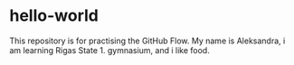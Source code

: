 # hello-world
This repository is for practising the GitHub Flow.
My name is Aleksandra, i am learning Rigas State 1. gymnasium, and i like food.
